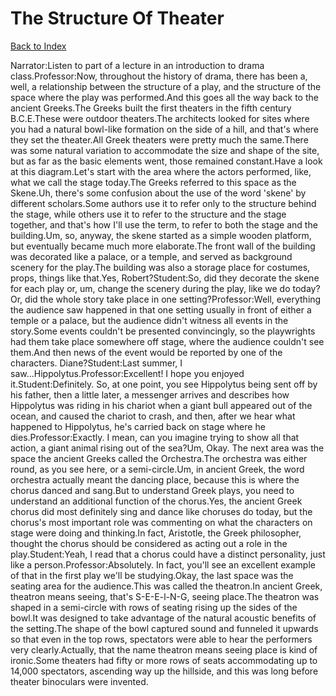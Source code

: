 # The Structure Of Theater
[Back to Index](https://github.com/windows10010/tpoExtractor/blob/master/README.md)

Narrator:Listen to part of a lecture in an introduction to drama class.Professor:Now, throughout the history of drama, there has been a, well, a relationship between the structure of a play, and the structure of the space where the play was performed.And this goes all the way back to the ancient Greeks.The Greeks built the first theaters in the fifth century B.C.E.These were outdoor theaters.The architects looked for sites where you had a natural bowl-like formation on the side of a hill, and that's where they set the theater.All Greek theaters were pretty much the same.There was some natural variation to accommodate the size and shape of the site, but as far as the basic elements went, those remained constant.Have a look at this diagram.Let's start with the area where the actors performed, like, what we call the stage today.The Greeks referred to this space as the Skene.Uh, there's some confusion about the use of the word 'skene' by different scholars.Some authors use it to refer only to the structure behind the stage, while others use it to refer to the structure and the stage together, and that's how I'll use the term, to refer to both the stage and the building.Um, so, anyway, the skene started as a simple wooden platform, but eventually became much more elaborate.The front wall of the building was decorated like a palace, or a temple, and served as background scenery for the play.The building was also a storage place for costumes, props, things like that.Yes, Robert?Student:So, did they decorate the skene for each play or, um, change the scenery during the play, like we do today?Or, did the whole story take place in one setting?Professor:Well, everything the audience saw happened in that one setting usually in front of either a temple or a palace, but the audience didn't witness all events in the story.Some events couldn't be presented convincingly, so the playwrights had them take place somewhere off stage, where the audience couldn't see them.And then news of the event would be reported by one of the characters. Diane?Student:Last summer, I saw...Hippolytus.Professor:Excellent! I hope you enjoyed it.Student:Definitely. So, at one point, you see Hippolytus being sent off by his father, then a little later, a messenger arrives and describes how Hippolytus was riding in his chariot when a giant bull appeared out of the ocean, and caused the chariot to crash, and then, after we hear what happened to Hippolytus, he's carried back on stage where he dies.Professor:Exactly. I mean, can you imagine trying to show all that action, a giant animal rising out of the sea?Um, Okay. The next area was the space the ancient Greeks called the Orchestra.The orchestra was either round, as you see here, or a semi-circle.Um, in ancient Greek, the word orchestra actually meant the dancing place, because this is where the chorus danced and sang.But to understand Greek plays, you need to understand an additional function of the chorus.Yes, the ancient Greek chorus did most definitely sing and dance like choruses do today, but the chorus's most important role was commenting on what the characters on stage were doing and thinking.In fact, Aristotle, the Greek philosopher, thought the chorus should be considered as acting out a role in the play.Student:Yeah, I read that a chorus could have a distinct personality, just like a person.Professor:Absolutely. In fact, you'll see an excellent example of that in the first play we'll be studying.Okay, the last space was the seating area for the audience.This was called the theatron.In ancient Greek, theatron means seeing, that's S-E-E-l-N-G, seeing place.The theatron was shaped in a semi-circle with rows of seating rising up the sides of the bowl.It was designed to take advantage of the natural acoustic benefits of the setting.The shape of the bowl captured sound and funneled it upwards so that even in the top rows, spectators were able to hear the performers very clearly.Actually, that the name theatron means seeing place is kind of ironic.Some theaters had fifty or more rows of seats accommodating up to 14,000 spectators, ascending way up the hillside, and this was long before theater binoculars were invented.